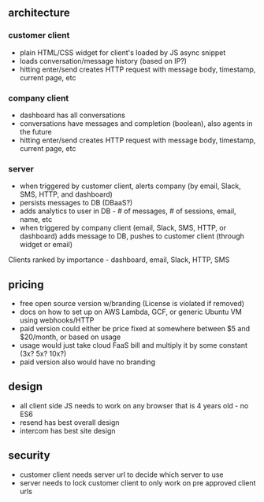 ## architecture

### customer client
* plain HTML/CSS widget for client's loaded by JS async snippet
* loads conversation/message history (based on IP?)
* hitting enter/send creates HTTP request with message body, timestamp, current page, etc

### company client
* dashboard has all conversations
* conversations have messages and completion (boolean), also agents in the future
* hitting enter/send creates HTTP request with message body, timestamp, current page, etc

### server
* when triggered by customer client, alerts company (by email, Slack, SMS, HTTP, and dashboard)
* persists messages to DB (DBaaS?)
* adds analytics to user in DB - # of messages, # of sessions, email, name, etc
* when triggered by company client (email, Slack, SMS, HTTP, or dashboard) adds message to DB, pushes to customer client (through widget or email)

Clients ranked by importance - dashboard, email, Slack, HTTP, SMS


## pricing

* free open source version w/branding (License is violated if removed)
* docs on how to set up on AWS Lambda, GCF, or generic Ubuntu VM using webhooks/HTTP
* paid version could either be price fixed at somewhere between $5 and $20/month, or based on usage
* usage would just take cloud FaaS bill and multiply it by some constant (3x? 5x? 10x?)
* paid version also would have no branding


## design

* all client side JS needs to work on any browser that is 4 years old - no ES6
* resend has best overall design
* intercom has best site design


## security

* customer client needs server url to decide which server to use
* server needs to lock customer client to only work on pre approved client urls
